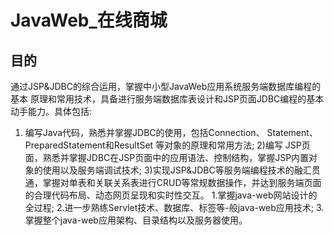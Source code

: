 # JavaWeb_在线商城
## 目的
通过JSP&JDBC的综合运用，掌握中小型JavaWeb应用系统服务端数据库编程的基本
原理和常用技术，具备进行服务端数据库表设计和JSP页面JDBC编程的基本动手能力。具体包括:
1) 编写Java代码，熟悉并掌握JDBC的使用，包括Connection、 Statement、
PreparedStatement和ResultSet 等对象的原理和常用方法;
2)编写 JSP页面，熟悉并掌握JDBC在JSP页面中的应用语法、控制结构，掌握JSP内置对象的使用以及服务端调试技术;
3)实现JSP&JDBC等服务端编程技术的融汇贯通，掌握对单表和关联关系表进行CRUD等常规数据操作，并达到服务端页面的合理代码布局、动态网页呈现和实时性交互。
1.掌握java-web网站设计的全过程;
2.进一步熟练Servlet技术、数据库、标签等-般java-web应用技术;
3.掌握整个java-web应用架构、目录结构以及服务器使用。
